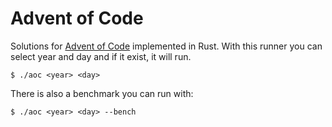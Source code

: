 # Advent of Code #

Solutions for [Advent of Code](https://adventofcode.com/) implemented in Rust. With this runner you can select year and day and if it exist, it will run.

`$ ./aoc <year> <day>`

There is also a benchmark you can run with:

`$ ./aoc <year> <day> --bench`
